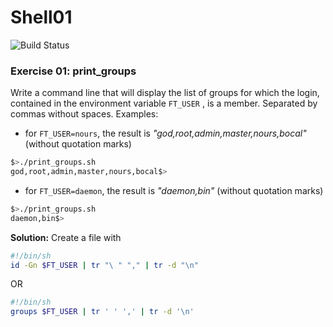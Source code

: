 # Shell01
![Build Status](https://camo.githubusercontent.com/d76fd7565bd13dcb9562621ba516f3d08387b3bcbad9c605ba62e3de7de03da2/68747470733a2f2f696d672e736869656c64732e696f2f62616467652f5368656c6c2d426173682d626c7565)

### Exercise 01: print_groups
Write a command line that will display the list of groups for which the login, contained in the environment variable `FT_USER` , is a member. Separated by commas without spaces. Examples:

- for `FT_USER=nours`, the result is _"god,root,admin,master,nours,bocal"_ (without quotation marks)
```sh
$>./print_groups.sh
god,root,admin,master,nours,bocal$>
```
- for `FT_USER=daemon`, the result is _"daemon,bin"_ (without quotation marks)
```sh
$>./print_groups.sh
daemon,bin$>
```
**Solution:** 
Create a file with
```sh
#!/bin/sh
id -Gn $FT_USER | tr "\ " "," | tr -d "\n"
```
OR
```sh
#!/bin/sh
groups $FT_USER | tr ' ' ',' | tr -d '\n'
```
